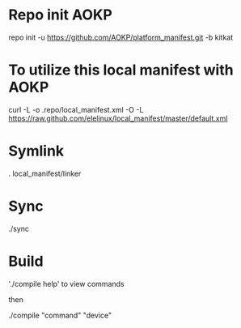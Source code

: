 # Repo init AOKP
repo init -u https://github.com/AOKP/platform_manifest.git -b kitkat

# To utilize this local manifest with AOKP
curl -L -o .repo/local_manifest.xml -O -L https://raw.github.com/elelinux/local_manifest/master/default.xml

# Symlink
. local_manifest/linker

# Sync
./sync

# Build
  './compile help' to view commands

then

  ./compile "command" "device"

